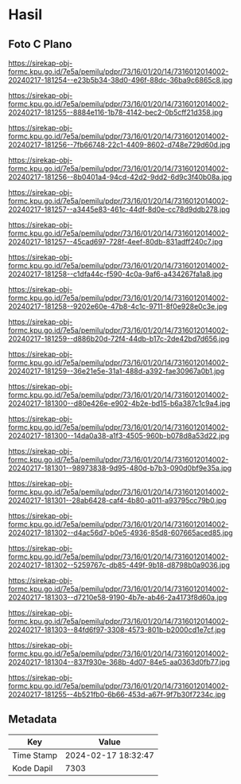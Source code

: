 # Hasil

## Foto C Plano

https://sirekap-obj-formc.kpu.go.id/7e5a/pemilu/pdpr/73/16/01/20/14/7316012014002-20240217-181254--e23b5b34-38d0-496f-88dc-36ba9c6865c8.jpg

https://sirekap-obj-formc.kpu.go.id/7e5a/pemilu/pdpr/73/16/01/20/14/7316012014002-20240217-181255--8884e116-1b78-4142-bec2-0b5cff21d358.jpg

https://sirekap-obj-formc.kpu.go.id/7e5a/pemilu/pdpr/73/16/01/20/14/7316012014002-20240217-181256--7fb66748-22c1-4409-8602-d748e729d60d.jpg

https://sirekap-obj-formc.kpu.go.id/7e5a/pemilu/pdpr/73/16/01/20/14/7316012014002-20240217-181256--8b0401a4-94cd-42d2-9dd2-6d9c3f40b08a.jpg

https://sirekap-obj-formc.kpu.go.id/7e5a/pemilu/pdpr/73/16/01/20/14/7316012014002-20240217-181257--a3445e83-461c-44df-8d0e-cc78d9ddb278.jpg

https://sirekap-obj-formc.kpu.go.id/7e5a/pemilu/pdpr/73/16/01/20/14/7316012014002-20240217-181257--45cad697-728f-4eef-80db-831adff240c7.jpg

https://sirekap-obj-formc.kpu.go.id/7e5a/pemilu/pdpr/73/16/01/20/14/7316012014002-20240217-181258--c1dfa44c-f590-4c0a-9af6-a434267fa1a8.jpg

https://sirekap-obj-formc.kpu.go.id/7e5a/pemilu/pdpr/73/16/01/20/14/7316012014002-20240217-181258--9202e60e-47b8-4c1c-9711-8f0e928e0c3e.jpg

https://sirekap-obj-formc.kpu.go.id/7e5a/pemilu/pdpr/73/16/01/20/14/7316012014002-20240217-181259--d886b20d-72f4-44db-b17c-2de42bd7d656.jpg

https://sirekap-obj-formc.kpu.go.id/7e5a/pemilu/pdpr/73/16/01/20/14/7316012014002-20240217-181259--36e21e5e-31a1-488d-a392-fae30967a0b1.jpg

https://sirekap-obj-formc.kpu.go.id/7e5a/pemilu/pdpr/73/16/01/20/14/7316012014002-20240217-181300--d80e426e-e902-4b2e-bd15-b6a387c1c9a4.jpg

https://sirekap-obj-formc.kpu.go.id/7e5a/pemilu/pdpr/73/16/01/20/14/7316012014002-20240217-181300--14da0a38-a1f3-4505-960b-b078d8a53d22.jpg

https://sirekap-obj-formc.kpu.go.id/7e5a/pemilu/pdpr/73/16/01/20/14/7316012014002-20240217-181301--98973838-9d95-480d-b7b3-090d0bf9e35a.jpg

https://sirekap-obj-formc.kpu.go.id/7e5a/pemilu/pdpr/73/16/01/20/14/7316012014002-20240217-181301--28ab6428-caf4-4b80-a011-a93795cc79b0.jpg

https://sirekap-obj-formc.kpu.go.id/7e5a/pemilu/pdpr/73/16/01/20/14/7316012014002-20240217-181302--d4ac56d7-b0e5-4936-85d8-607665aced85.jpg

https://sirekap-obj-formc.kpu.go.id/7e5a/pemilu/pdpr/73/16/01/20/14/7316012014002-20240217-181302--5259767c-db85-449f-9b18-d8798b0a9036.jpg

https://sirekap-obj-formc.kpu.go.id/7e5a/pemilu/pdpr/73/16/01/20/14/7316012014002-20240217-181303--d7210e58-9190-4b7e-ab46-2a4173f8d60a.jpg

https://sirekap-obj-formc.kpu.go.id/7e5a/pemilu/pdpr/73/16/01/20/14/7316012014002-20240217-181303--84fd6f97-3308-4573-801b-b2000cd1e7cf.jpg

https://sirekap-obj-formc.kpu.go.id/7e5a/pemilu/pdpr/73/16/01/20/14/7316012014002-20240217-181304--837f930e-368b-4d07-84e5-aa0363d0fb77.jpg

https://sirekap-obj-formc.kpu.go.id/7e5a/pemilu/pdpr/73/16/01/20/14/7316012014002-20240217-181255--4b521fb0-6b66-453d-a67f-9f7b30f7234c.jpg


## Metadata

| Key        | Value               |
| ---------- | ------------------- |
| Time Stamp | 2024-02-17 18:32:47 |
| Kode Dapil | 7303                |



